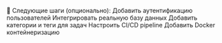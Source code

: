 
🎯 Следующие шаги (опционально):
Добавить аутентификацию пользователей
Интегрировать реальную базу данных
Добавить категории и теги для задач
Настроить CI/CD pipeline
Добавить Docker контейнеризацию